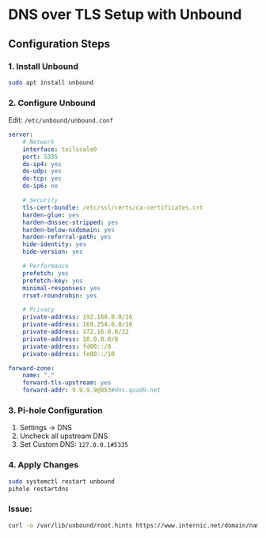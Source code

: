 # DNS over TLS Setup with Unbound

## Configuration Steps

### 1. Install Unbound

```bash
sudo apt install unbound
```

### 2. Configure Unbound

Edit: `/etc/unbound/unbound.conf`

```yaml
server:
    # Network
    interface: tailscale0
    port: 5335
    do-ip4: yes
    do-udp: yes
    do-tcp: yes
    do-ip6: no

    # Security
    tls-cert-bundle: /etc/ssl/certs/ca-certificates.crt
    harden-glue: yes
    harden-dnssec-stripped: yes
    harden-below-nxdomain: yes
    harden-referral-path: yes
    hide-identity: yes
    hide-version: yes

    # Performance
    prefetch: yes
    prefetch-key: yes
    minimal-responses: yes
    rrset-roundrobin: yes

    # Privacy
    private-address: 192.168.0.0/16
    private-address: 169.254.0.0/16
    private-address: 172.16.0.0/12
    private-address: 10.0.0.0/8
    private-address: fd00::/8
    private-address: fe80::/10

forward-zone:
    name: "."
    forward-tls-upstream: yes
    forward-addr: 9.9.9.9@853#dns.quad9.net
```

### 3. Pi-hole Configuration

1. Settings → DNS
2. Uncheck all upstream DNS
3. Set Custom DNS: `127.0.0.1#5335`

### 4. Apply Changes

```bash
sudo systemctl restart unbound
pihole restartdns
```

### Issue: 
```bash
curl -o /var/lib/unbound/root.hints https://www.internic.net/domain/named.root
```
